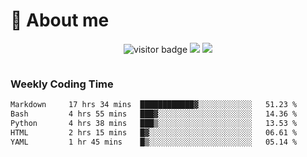 <!-- ![](https://youpai.roccoshi.top/img/20200804214216.png) -->

# 🧐 About me
 
<p align="center">
<img src="https://visitor-badge.laobi.icu/badge?page_id=Lincest.Lincest&title=hits" alt="visitor badge"/>
<a href="mailto:imroccoshi@gmail.com"><img src="https://img.shields.io/badge/gmail-imroccoshi%40gmail.com-red"></a>
<a href="https://blog.roccoshi.top"><img src="https://img.shields.io/badge/blog-roccoshi-green"></a>
</p>

<div align="center">
  <img src="https://github-readme-stats.vercel.app/api?username=Lincest&show_icons=true&count_private=true&show_owner=true" alt="">
   <!-- <img src="https://github-readme-stats.vercel.app/api/wakatime?username=Moreality&v=2" alt=""/> -->
</div>

### Weekly Coding Time

<!--START_SECTION:waka-->

```txt
Markdown     17 hrs 34 mins  ████████████▓░░░░░░░░░░░░   51.23 %
Bash         4 hrs 55 mins   ███▓░░░░░░░░░░░░░░░░░░░░░   14.36 %
Python       4 hrs 38 mins   ███▒░░░░░░░░░░░░░░░░░░░░░   13.53 %
HTML         2 hrs 15 mins   █▓░░░░░░░░░░░░░░░░░░░░░░░   06.61 %
YAML         1 hr 45 mins    █▒░░░░░░░░░░░░░░░░░░░░░░░   05.14 %
```

<!--END_SECTION:waka-->


